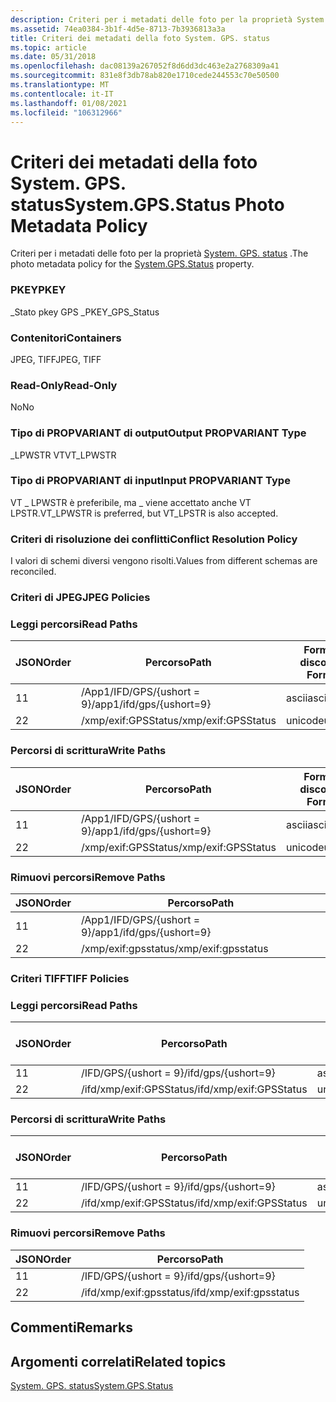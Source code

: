 ```yaml
---
description: Criteri per i metadati delle foto per la proprietà System. GPS. status.
ms.assetid: 74ea0384-3b1f-4d5e-8713-7b3936813a3a
title: Criteri dei metadati della foto System. GPS. status
ms.topic: article
ms.date: 05/31/2018
ms.openlocfilehash: dac08139a267052f8d6dd3dc463e2a2768309a41
ms.sourcegitcommit: 831e8f3db78ab820e1710cede244553c70e50500
ms.translationtype: MT
ms.contentlocale: it-IT
ms.lasthandoff: 01/08/2021
ms.locfileid: "106312966"
---
```

# <a name="systemgpsstatus-photo-metadata-policy"></a><span data-ttu-id="30a7d-103">Criteri dei metadati della foto System. GPS. status</span><span class="sxs-lookup"><span data-stu-id="30a7d-103">System.GPS.Status Photo Metadata Policy</span></span>

<span data-ttu-id="30a7d-104">Criteri per i metadati delle foto per la proprietà [System. GPS. status](../properties/props-system-gps-status.md) .</span><span class="sxs-lookup"><span data-stu-id="30a7d-104">The photo metadata policy for the [System.GPS.Status](../properties/props-system-gps-status.md) property.</span></span>

### <a name="pkey"></a><span data-ttu-id="30a7d-105">PKEY</span><span class="sxs-lookup"><span data-stu-id="30a7d-105">PKEY</span></span>

<span data-ttu-id="30a7d-106">\_Stato pkey GPS \_</span><span class="sxs-lookup"><span data-stu-id="30a7d-106">PKEY\_GPS\_Status</span></span>

### <a name="containers"></a><span data-ttu-id="30a7d-107">Contenitori</span><span class="sxs-lookup"><span data-stu-id="30a7d-107">Containers</span></span>

<span data-ttu-id="30a7d-108">JPEG, TIFF</span><span class="sxs-lookup"><span data-stu-id="30a7d-108">JPEG, TIFF</span></span>

### <a name="read-only"></a><span data-ttu-id="30a7d-109">Read-Only</span><span class="sxs-lookup"><span data-stu-id="30a7d-109">Read-Only</span></span>

<span data-ttu-id="30a7d-110">No</span><span class="sxs-lookup"><span data-stu-id="30a7d-110">No</span></span>

### <a name="output-propvariant-type"></a><span data-ttu-id="30a7d-111">Tipo di PROPVARIANT di output</span><span class="sxs-lookup"><span data-stu-id="30a7d-111">Output PROPVARIANT Type</span></span>

<span data-ttu-id="30a7d-112">\_LPWSTR VT</span><span class="sxs-lookup"><span data-stu-id="30a7d-112">VT\_LPWSTR</span></span>

### <a name="input-propvariant-type"></a><span data-ttu-id="30a7d-113">Tipo di PROPVARIANT di input</span><span class="sxs-lookup"><span data-stu-id="30a7d-113">Input PROPVARIANT Type</span></span>

<span data-ttu-id="30a7d-114">VT \_ LPWSTR è preferibile, ma \_ viene accettato anche VT LPSTR.</span><span class="sxs-lookup"><span data-stu-id="30a7d-114">VT\_LPWSTR is preferred, but VT\_LPSTR is also accepted.</span></span>

### <a name="conflict-resolution-policy"></a><span data-ttu-id="30a7d-115">Criteri di risoluzione dei conflitti</span><span class="sxs-lookup"><span data-stu-id="30a7d-115">Conflict Resolution Policy</span></span>

<span data-ttu-id="30a7d-116">I valori di schemi diversi vengono risolti.</span><span class="sxs-lookup"><span data-stu-id="30a7d-116">Values from different schemas are reconciled.</span></span>

### <a name="jpeg-policies"></a><span data-ttu-id="30a7d-117">Criteri di JPEG</span><span class="sxs-lookup"><span data-stu-id="30a7d-117">JPEG Policies</span></span>

### <a name="read-paths"></a><span data-ttu-id="30a7d-118">Leggi percorsi</span><span class="sxs-lookup"><span data-stu-id="30a7d-118">Read Paths</span></span>



| <span data-ttu-id="30a7d-119">JSON</span><span class="sxs-lookup"><span data-stu-id="30a7d-119">Order</span></span> | <span data-ttu-id="30a7d-120">Percorso</span><span class="sxs-lookup"><span data-stu-id="30a7d-120">Path</span></span>                     | <span data-ttu-id="30a7d-121">Formato disco</span><span class="sxs-lookup"><span data-stu-id="30a7d-121">Disk Format</span></span> |
|-------|--------------------------|-------------|
| <span data-ttu-id="30a7d-122">1</span><span class="sxs-lookup"><span data-stu-id="30a7d-122">1</span></span>     | <span data-ttu-id="30a7d-123">/App1/IFD/GPS/{ushort = 9}</span><span class="sxs-lookup"><span data-stu-id="30a7d-123">/app1/ifd/gps/{ushort=9}</span></span> | <span data-ttu-id="30a7d-124">ascii</span><span class="sxs-lookup"><span data-stu-id="30a7d-124">ascii</span></span>       |
| <span data-ttu-id="30a7d-125">2</span><span class="sxs-lookup"><span data-stu-id="30a7d-125">2</span></span>     | <span data-ttu-id="30a7d-126">/xmp/exif:GPSStatus</span><span class="sxs-lookup"><span data-stu-id="30a7d-126">/xmp/exif:GPSStatus</span></span>      | <span data-ttu-id="30a7d-127">unicode</span><span class="sxs-lookup"><span data-stu-id="30a7d-127">unicode</span></span>     |



 

### <a name="write-paths"></a><span data-ttu-id="30a7d-128">Percorsi di scrittura</span><span class="sxs-lookup"><span data-stu-id="30a7d-128">Write Paths</span></span>



| <span data-ttu-id="30a7d-129">JSON</span><span class="sxs-lookup"><span data-stu-id="30a7d-129">Order</span></span> | <span data-ttu-id="30a7d-130">Percorso</span><span class="sxs-lookup"><span data-stu-id="30a7d-130">Path</span></span>                     | <span data-ttu-id="30a7d-131">Formato disco</span><span class="sxs-lookup"><span data-stu-id="30a7d-131">Disk Format</span></span> |
|-------|--------------------------|-------------|
| <span data-ttu-id="30a7d-132">1</span><span class="sxs-lookup"><span data-stu-id="30a7d-132">1</span></span>     | <span data-ttu-id="30a7d-133">/App1/IFD/GPS/{ushort = 9}</span><span class="sxs-lookup"><span data-stu-id="30a7d-133">/app1/ifd/gps/{ushort=9}</span></span> | <span data-ttu-id="30a7d-134">ascii</span><span class="sxs-lookup"><span data-stu-id="30a7d-134">ascii</span></span>       |
| <span data-ttu-id="30a7d-135">2</span><span class="sxs-lookup"><span data-stu-id="30a7d-135">2</span></span>     | <span data-ttu-id="30a7d-136">/xmp/exif:GPSStatus</span><span class="sxs-lookup"><span data-stu-id="30a7d-136">/xmp/exif:GPSStatus</span></span>      | <span data-ttu-id="30a7d-137">unicode</span><span class="sxs-lookup"><span data-stu-id="30a7d-137">unicode</span></span>     |



 

### <a name="remove-paths"></a><span data-ttu-id="30a7d-138">Rimuovi percorsi</span><span class="sxs-lookup"><span data-stu-id="30a7d-138">Remove Paths</span></span>



| <span data-ttu-id="30a7d-139">JSON</span><span class="sxs-lookup"><span data-stu-id="30a7d-139">Order</span></span> | <span data-ttu-id="30a7d-140">Percorso</span><span class="sxs-lookup"><span data-stu-id="30a7d-140">Path</span></span>                     |
|-------|--------------------------|
| <span data-ttu-id="30a7d-141">1</span><span class="sxs-lookup"><span data-stu-id="30a7d-141">1</span></span>     | <span data-ttu-id="30a7d-142">/App1/IFD/GPS/{ushort = 9}</span><span class="sxs-lookup"><span data-stu-id="30a7d-142">/app1/ifd/gps/{ushort=9}</span></span> |
| <span data-ttu-id="30a7d-143">2</span><span class="sxs-lookup"><span data-stu-id="30a7d-143">2</span></span>     | <span data-ttu-id="30a7d-144">/xmp/exif:gpsstatus</span><span class="sxs-lookup"><span data-stu-id="30a7d-144">/xmp/exif:gpsstatus</span></span>      |



 

### <a name="tiff-policies"></a><span data-ttu-id="30a7d-145">Criteri TIFF</span><span class="sxs-lookup"><span data-stu-id="30a7d-145">TIFF Policies</span></span>

### <a name="read-paths"></a><span data-ttu-id="30a7d-146">Leggi percorsi</span><span class="sxs-lookup"><span data-stu-id="30a7d-146">Read Paths</span></span>



| <span data-ttu-id="30a7d-147">JSON</span><span class="sxs-lookup"><span data-stu-id="30a7d-147">Order</span></span> | <span data-ttu-id="30a7d-148">Percorso</span><span class="sxs-lookup"><span data-stu-id="30a7d-148">Path</span></span>                    | <span data-ttu-id="30a7d-149">Formato disco</span><span class="sxs-lookup"><span data-stu-id="30a7d-149">Disk Format</span></span> |
|-------|-------------------------|-------------|
| <span data-ttu-id="30a7d-150">1</span><span class="sxs-lookup"><span data-stu-id="30a7d-150">1</span></span>     | <span data-ttu-id="30a7d-151">/IFD/GPS/{ushort = 9}</span><span class="sxs-lookup"><span data-stu-id="30a7d-151">/ifd/gps/{ushort=9}</span></span>     | <span data-ttu-id="30a7d-152">ascii</span><span class="sxs-lookup"><span data-stu-id="30a7d-152">ascii</span></span>       |
| <span data-ttu-id="30a7d-153">2</span><span class="sxs-lookup"><span data-stu-id="30a7d-153">2</span></span>     | <span data-ttu-id="30a7d-154">/ifd/xmp/exif:GPSStatus</span><span class="sxs-lookup"><span data-stu-id="30a7d-154">/ifd/xmp/exif:GPSStatus</span></span> | <span data-ttu-id="30a7d-155">unicode</span><span class="sxs-lookup"><span data-stu-id="30a7d-155">unicode</span></span>     |



 

### <a name="write-paths"></a><span data-ttu-id="30a7d-156">Percorsi di scrittura</span><span class="sxs-lookup"><span data-stu-id="30a7d-156">Write Paths</span></span>



| <span data-ttu-id="30a7d-157">JSON</span><span class="sxs-lookup"><span data-stu-id="30a7d-157">Order</span></span> | <span data-ttu-id="30a7d-158">Percorso</span><span class="sxs-lookup"><span data-stu-id="30a7d-158">Path</span></span>                    | <span data-ttu-id="30a7d-159">Formato disco</span><span class="sxs-lookup"><span data-stu-id="30a7d-159">Disk Format</span></span> |
|-------|-------------------------|-------------|
| <span data-ttu-id="30a7d-160">1</span><span class="sxs-lookup"><span data-stu-id="30a7d-160">1</span></span>     | <span data-ttu-id="30a7d-161">/IFD/GPS/{ushort = 9}</span><span class="sxs-lookup"><span data-stu-id="30a7d-161">/ifd/gps/{ushort=9}</span></span>     | <span data-ttu-id="30a7d-162">ascii</span><span class="sxs-lookup"><span data-stu-id="30a7d-162">ascii</span></span>       |
| <span data-ttu-id="30a7d-163">2</span><span class="sxs-lookup"><span data-stu-id="30a7d-163">2</span></span>     | <span data-ttu-id="30a7d-164">/ifd/xmp/exif:GPSStatus</span><span class="sxs-lookup"><span data-stu-id="30a7d-164">/ifd/xmp/exif:GPSStatus</span></span> | <span data-ttu-id="30a7d-165">unicode</span><span class="sxs-lookup"><span data-stu-id="30a7d-165">unicode</span></span>     |



 

### <a name="remove-paths"></a><span data-ttu-id="30a7d-166">Rimuovi percorsi</span><span class="sxs-lookup"><span data-stu-id="30a7d-166">Remove Paths</span></span>



| <span data-ttu-id="30a7d-167">JSON</span><span class="sxs-lookup"><span data-stu-id="30a7d-167">Order</span></span> | <span data-ttu-id="30a7d-168">Percorso</span><span class="sxs-lookup"><span data-stu-id="30a7d-168">Path</span></span>                    |
|-------|-------------------------|
| <span data-ttu-id="30a7d-169">1</span><span class="sxs-lookup"><span data-stu-id="30a7d-169">1</span></span>     | <span data-ttu-id="30a7d-170">/IFD/GPS/{ushort = 9}</span><span class="sxs-lookup"><span data-stu-id="30a7d-170">/ifd/gps/{ushort=9}</span></span>     |
| <span data-ttu-id="30a7d-171">2</span><span class="sxs-lookup"><span data-stu-id="30a7d-171">2</span></span>     | <span data-ttu-id="30a7d-172">/ifd/xmp/exif:gpsstatus</span><span class="sxs-lookup"><span data-stu-id="30a7d-172">/ifd/xmp/exif:gpsstatus</span></span> |



 

## <a name="remarks"></a><span data-ttu-id="30a7d-173">Commenti</span><span class="sxs-lookup"><span data-stu-id="30a7d-173">Remarks</span></span>

## <a name="related-topics"></a><span data-ttu-id="30a7d-174">Argomenti correlati</span><span class="sxs-lookup"><span data-stu-id="30a7d-174">Related topics</span></span>

<dl> <dt>

[<span data-ttu-id="30a7d-175">System. GPS. status</span><span class="sxs-lookup"><span data-stu-id="30a7d-175">System.GPS.Status</span></span>](../properties/props-system-gps-status.md)
</dt> </dl>

 

 
